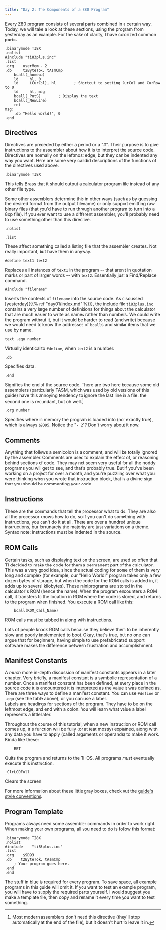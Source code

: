 ```yaml
---
title: "Day 2: The Components of a Z80 Program"
---
```


Every Z80 program consists of several parts combined in a certain way. Today,
we will take a look at these sections, using the program from yesterday as an
example. For the sake of clarity, I have colorized common parts.
    
```z80
.binarymode TI8X
.nolist
#include "ti83plus.inc"
.list
.org    userMem - 2
.db     t2ByteTok, tAsmCmp
    bcall(_homeup)
    ld     hl, 0
    ld     (CurCol), hl        ; Shortcut to setting CurCol and CurRow to 0
    ld     hl, msg
    bcall(_PutS)        ; Display the text
    bcall(_NewLine)
    ret
msg:
    .db "Hello world!", 0
.end
```
    
## Directives

Directives are preceded by either a period or a "#". Their purpose is to give
instructions to the assembler about how it is to interpret the source code.
Directives are normally on the leftmost edge, but they can be indented any way
you want. Here are some very candid descriptions of the functions of the
directives used above.

```z80
.binarymode TI8X
```

This tells Brass that it should output a calculator program file instead of
any other file type.

Some other assemblers determine this in other ways (such
as by guessing the desired format from the output filename) or only support
emitting raw binary files (that you'd have to run through another program to
turn into a 8xp file). If you ever want to use a different assembler, you'll
probably need to use something other than this directive.

```z80
.nolist  

.list
```

These affect something called a listing file that the assembler creates. Not
really important, but have them in anyway.

```z80
#define text1 text2
```

Replaces all instances of `text1` in the program -- that aren't in quotation
marks or part of larger words -- with `text2`. Essentially just a Find/Replace
command.

```z80
#include "filename"
```

Inserts the contents of `filename` into the source code. As discussed
[yesterday]({{% ref "day01/index.md" %}}), the include file `ti83plus.inc`
contains a very large number of definitions for things about the
calculator that are much easier to write as names rather than numbers.
We could write the program without it, but it would be harder to read
(and write) because we would need to know the addresses of `bcall`s and
similar items that we use by name.

```z80
text .equ number
```

Virtually identical to `#define`, when `text2` is a number.

```z80
.db
```

Specifies data.

```z80
.end
```

Signifies the end of the source code. There are two here because some old
assemblers (particularly TASM, which was used by old versions of this guide)
have this annoying tendency to ignore the last line in a file. the second
one is redundant, but oh well.[^enddirective]

[^enddirective]: Most modern assemblers don't need this directive (they'll stop
    automatically at the end of the file), but it doesn't hurt to leave it in.

```z80
.org number
```

Specifies where in memory the program is loaded into (not exactly true), which
is always `$9D95`. Notice the "`- 2`"? Don't worry about it now.

## Comments

Anything that follows a semicolon is a comment, and will be totally ignored by
the assembler. Comments are used to explain the effect of, or reasoning behind
sections of code. They may not seem very useful for all the noddy programs you
will get to see, and that's probably true. But if you've been working on a
project for over a month, and you're puzzling over what you were thinking when
you wrote that instruction block, that is a divine sign that you should be
commenting your code.

## Instructions

These are the commands that tell the processor what to do. They are also all
the processor knows how to do, so if you can't do something with instructions,
you can't do it at all. There are over a hundred unique instructions, but
fortunately the majority are just variations on a theme. Syntax note:
instructions must be indented in the source.

## ROM Calls

Certain tasks, such as displaying text on the screen, are used so often that
TI decided to make the code for them a permanent part of the calculator. This
was a very good idea, since the actual coding for some of them is very long
and complex (for example, our "Hello World!" program takes only a few dozen
bytes of storage, but when the code for the ROM calls is added in, it adds up
to several kilobytes). These miniprograms are stored in the calculator's ROM
(hence the name). When the program encounters a ROM call, it transfers to the
location in ROM where the code is stored, and returns to the program when
finished. You execute a ROM call like this:

```z80
    bcall(ROM_Call_Name)
```

ROM calls must be tabbed in along with instructions.

Lots of people knock ROM calls because they believe them to be inherently slow
and poorly implemented to boot. Okay, that's true, but no one can argue that
for beginners, having simple to use prefabricated support software makes the
difference between frustration and accomplishment.

## Manifest Constants

A _much_ more in-depth discussion of manifest constants appears in a later
chapter. Very briefly, a manifest constant is a symbolic representation of a
number. Once a manifest constant has been defined, at every place in the
source code it is encountered it is interpreted as the value it was defined
as. There are three ways to define a manifest constant. You can use `#define` or
`.equ` (see the table above), or you can use a label.  
Labels are headings for sections of the program. They have to be on the
leftmost edge, and end with a colon. You will learn what value a label
represents a little later.

Throughout the course of this tutorial, when a new instruction or ROM call
comes up, it's function will be fully (or at leat mostly) explained, along
with any data you have to apply (called arguments or operands) to make it
work. Kinda like these:

```z80
    RET
```

Quits the program and returns to the TI-OS. All programs _must_ eventually
execute this instruction.

```z80
_ClrLCDFull
```

Clears the screen

For more information about these little gray boxes, check out the [guide's
style conventions](../ref/format.html).

## Program Template

Programs always need some assembler commands in order to work right. When
making your own programs, all you need to do is follow this format:
    
```z80
.binarymode TI8X
.nolist
#include    "ti83plus.inc"
.list
.org    $9D93
.db    t2ByteTok, tAsmCmp
    ; Your program goes here.
.end
.end
```

The stuff in blue is required for every program. To save space, all example
programs in this guide will omit it. If you want to test an example program,
you will have to supply the required parts yourself. I would suggest you make
a template file, then copy and rename it every time you want to test
something.

